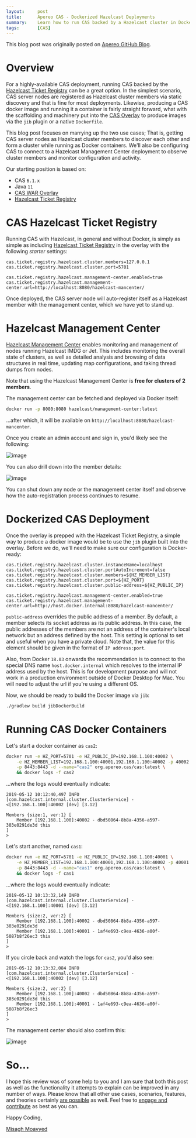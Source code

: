 ```yaml
---
layout:     post
title:      Apereo CAS - Dockerized Hazelcast Deployments
summary:    Learn how to run CAS backed by a Hazelcast cluster in Docker containers and take advantage of the Hazelcast management center to monitor and observer cluster members.
tags:       [CAS]
---
```


<div class="alert alert-success"><i class="far fa-lightbulb"></i> This blog post was originally posted on <a href="https://github.com/apereo/apereo.github.io">Apereo GitHub Blog</a>.</div>

# Overview

For a highly-available CAS deployment, running CAS backed by the [Hazelcast Ticket Registry](https://apereo.github.io/cas/development/ticketing/Hazelcast-Ticket-Registry.html) can be a great option. In the simplest scenario, CAS server nodes are registered as Hazelcast cluster members via static discovery and that is fine for most deployments. Likewise, producing a CAS docker image and running it a container is fairly straight forward, what with the scaffolding and machinery put into the [CAS Overlay](https://github.com/apereo/cas-overlay-template) to produce images via the `jib` plugin or a native `Dockerfile`.

<script async src="https://pagead2.googlesyndication.com/pagead/js/adsbygoogle.js"></script>
<ins class="adsbygoogle"
     style="display:block; text-align:center;"
     data-ad-layout="in-article"
     data-ad-format="fluid"
     data-ad-client="ca-pub-8081398210264173"
     data-ad-slot="3789603713"></ins>
<script>
     (adsbygoogle = window.adsbygoogle || []).push({});
</script>

This blog post focuses on marrying up the two use cases; That is, getting CAS server nodes as Hazelcast cluster members to discover each other and form a cluster while running as Docker containers. We'll also be configuring CAS to connect to a Hazelcast Management Center deployment to observe cluster members and monitor configuration and activity.


Our starting position is based on:

- CAS `6.1.x`
- Java `11`
- [CAS WAR Overlay](https://github.com/apereo/cas-overlay-template)
- [Hazelcast Ticket Registry](https://apereo.github.io/cas/6.1.x/ticketing/Hazelcast-Ticket-Registry.html)

# CAS Hazelcast Ticket Registry

Running CAS with Hazelcast, in general and without Docker, is simply as simple as including [Hazelcast Ticket Registry](https://apereo.github.io/cas/6.1.x/ticketing/Hazelcast-Ticket-Registry.html) in the overlay with the following *starter* settings:

```properties
cas.ticket.registry.hazelcast.cluster.members=127.0.0.1
cas.ticket.registry.hazelcast.cluster.port=5701

cas.ticket.registry.hazelcast.management-center.enabled=true
cas.ticket.registry.hazelcast.management-center.url=http://localhost:8080/hazelcast-mancenter/
```

Once deployed, the CAS server node will auto-register itself as a Hazelcast member with the management center, which we have yet to stand up.

# Hazelcast Management Center

[Hazelcast Management Center](https://hazelcast.com/product-features/management-center/) enables monitoring and management of nodes running Hazelcast IMDG or Jet. This includes monitoring the overall state of clusters, as well as detailed analysis and browsing of data structures in real time, updating map configurations, and taking thread dumps from nodes.

Note that using the Hazelcast Management Center is **free for clusters of 2 members**.

The management center can be fetched and deployed via Docker itself:

```bash
docker run -p 8080:8080 hazelcast/management-center:latest
```

...after which, it will be available on `http://localhost:8080/hazelcast-mancenter`.

Once you create an admin account and sign in, you'd likely see the following:

![image](https://user-images.githubusercontent.com/1205228/57580179-2ac65e00-745b-11e9-8f0b-a6076f71d72d.png)


You can also drill down into the member details:

![image](https://user-images.githubusercontent.com/1205228/57580186-4df10d80-745b-11e9-9b97-e48fbeb5b3fa.png)

You can shut down any node or the management center itself and observe how the auto-registration process continues to resume.

# Dockerized CAS Deployment

Once the overlay is prepped with the Hazelcast Ticket Registry, a simple way to produce a docker image would be to use the `jib` plugin built into the overlay. Before we do, we'll need to make sure our configuration is Docker-ready:


```properties
cas.ticket.registry.hazelcast.cluster.instanceName=localhost
cas.ticket.registry.hazelcast.cluster.portAutoIncrement=false
cas.ticket.registry.hazelcast.cluster.members=${HZ_MEMBER_LIST}
cas.ticket.registry.hazelcast.cluster.port=${HZ_PORT}
cas.ticket.registry.hazelcast.cluster.public-address=${HZ_PUBLIC_IP}

cas.ticket.registry.hazelcast.management-center.enabled=true
cas.ticket.registry.hazelcast.management-center.url=http://host.docker.internal:8080/hazelcast-mancenter/
```

`public-address` overrides the public address of a member. By default, a member selects its socket address as its public address. In this case, the public addresses of the members are not an address of the container's local network but an address defined by the host. This setting is optional to set and useful when you have a private cloud. Note that, the value for this element should be given in the format of `IP address:port`.

<script async src="https://pagead2.googlesyndication.com/pagead/js/adsbygoogle.js"></script>
<ins class="adsbygoogle"
     style="display:block; text-align:center;"
     data-ad-layout="in-article"
     data-ad-format="fluid"
     data-ad-client="ca-pub-8081398210264173"
     data-ad-slot="3789603713"></ins>
<script>
     (adsbygoogle = window.adsbygoogle || []).push({});
</script>

Also, from Docker `18.03` onwards the recommendation is to connect to the special DNS name `host.docker.internal` which resolves to the internal IP address used by the host. This is for development purpose and will not work in a production environment
 outside of Docker Desktop for Mac. You will need to adjust the url if you're using a different OS.

Now, we should be ready to build the Docker image via `jib`:

```bash
./gradlew build jibDockerBuild
```

# Running CAS Docker Containers

Let's start a docker container as `cas2`:

```bash
docker run -e HZ_PORT=5701 -e HZ_PUBLIC_IP=192.168.1.100:40002 \
    -e HZ_MEMBER_LIST=192.168.1.100:40001,192.168.1.100:40002 -p 40002:5701 \
    -p 8443:8443 -d --name="cas2" org.apereo.cas/cas:latest \
    && docker logs -f cas2
```

...where the logs would eventually indicate:

```
2019-05-12 10:12:40,497 INFO [com.hazelcast.internal.cluster.ClusterService] - <[192.168.1.100]:40002 [dev] [3.12] 

Members {size:1, ver:1} [
    Member [192.168.1.100]:40002 - dbd50864-8b8a-4356-a597-303e0291de3d this
]
>
```

Let's start another, named `cas1`:

```bash
docker run -e HZ_PORT=5701 -e HZ_PUBLIC_IP=192.168.1.100:40001 \
    -e HZ_MEMBER_LIST=192.168.1.100:40001,192.168.1.100:40002 -p 40001:5701 \
    -p 8443:8443 -d --name="cas1" org.apereo.cas/cas:latest \
    && docker logs -f cas1
```

...where the logs would eventually indicate:

```
2019-05-12 10:13:32,149 INFO [com.hazelcast.internal.cluster.ClusterService] - <[192.168.1.100]:40001 [dev] [3.12] 

Members {size:2, ver:2} [
    Member [192.168.1.100]:40002 - dbd50864-8b8a-4356-a597-303e0291de3d
    Member [192.168.1.100]:40001 - 1af4e693-c9ea-4636-a00f-5087b8f26ec3 this
]
>
```

If you circle back and watch the logs for `cas2`, you'd also see:

```
2019-05-12 10:13:32,084 INFO [com.hazelcast.internal.cluster.ClusterService] - <[192.168.1.100]:40002 [dev] [3.12] 

Members {size:2, ver:2} [
    Member [192.168.1.100]:40002 - dbd50864-8b8a-4356-a597-303e0291de3d this
    Member [192.168.1.100]:40001 - 1af4e693-c9ea-4636-a00f-5087b8f26ec3
]
>
```

The management center should also confirm this:

![image](https://user-images.githubusercontent.com/1205228/57584777-12266a00-7494-11e9-8d7c-50d5babf09f4.png)


# So...

I hope this review was of some help to you and I am sure that both this post as well as the functionality it attempts to explain can be improved in any number of ways. Please know that all other use cases, scenarios, features, and theories certainly [are possible](https://apereo.github.io/2017/02/18/onthe-theoryof-possibility/) as well. Feel free to [engage and contribute](https://apereo.github.io/cas/developer/Contributor-Guidelines.html) as best as you can.

Happy Coding,

[Misagh Moayyed](https://fawnoos.com)
